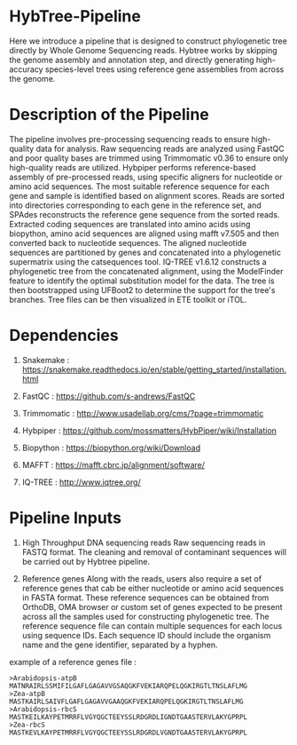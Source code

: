 # HybTree-Pipeline
Here we introduce a pipeline that is designed to construct phylogenetic tree directly by Whole Genome Sequencing reads. Hybtree works by skipping the genome assembly and annotation step, and directly generating high-accuracy species-level trees using reference gene assemblies from across the genome.
# Description of the Pipeline
The pipeline involves pre-processing sequencing reads to ensure high-quality data for analysis. Raw sequencing reads are analyzed using FastQC and poor quality bases are trimmed using Trimmomatic v0.36 to ensure only high-quality reads are utilized. Hybpiper performs reference-based assembly of pre-processed reads, using specific aligners for nucleotide or amino acid sequences. The most suitable reference sequence for each gene and sample is identified based on alignment scores. Reads are sorted into directories corresponding to each gene in the reference set, and SPAdes reconstructs the reference gene sequence from the sorted reads. Extracted coding sequences are translated into amino acids using biopython, amino acid sequences are aligned using mafft v7.505 and then converted back to nucleotide sequences. The aligned nucleotide sequences are partitioned by genes and concatenated into a phylogenetic supermatrix using the catsequences tool. IQ-TREE v1.6.12 constructs a phylogenetic tree from the concatenated alignment, using the ModelFinder feature to identify the optimal substitution model for the data. The tree is then bootstrapped using UFBoot2 to determine the support for the tree's branches. Tree files can be then visualized in ETE toolkit or iTOL.

# Dependencies
1. Snakemake :
https://snakemake.readthedocs.io/en/stable/getting_started/installation.html

2. FastQC :
https://github.com/s-andrews/FastQC

3. Trimmomatic : 
http://www.usadellab.org/cms/?page=trimmomatic

4. Hybpiper :
https://github.com/mossmatters/HybPiper/wiki/Installation

5. Biopython :
https://biopython.org/wiki/Download

6. MAFFT :
https://mafft.cbrc.jp/alignment/software/

7. IQ-TREE :
http://www.iqtree.org/

# Pipeline Inputs
1. High Throughput DNA sequencing reads
Raw sequencing reads in FASTQ format. The cleaning and removal of contaminant sequences will be carried out by Hybtree pipeline.

2. Reference genes
Along with the reads, users also require a set of reference genes that cab be either nucleotide or amino acid sequences in FASTA format. These reference sequences can be obtained from OrthoDB, OMA browser or custom set of genes expected to be present across all the samples used for constructing phylogenetic tree. The reference sequence file can contain multiple sequences for each locus using sequence IDs. Each sequence ID should include the organism name and the gene identifier, separated by a hyphen.

example of a reference genes file :
```plaintext
>Arabidopsis-atpB
MATNRAIRLSSMIFILGAFLGAGAVVGSAQGKFVEKIARQPELQGKIRGTLTNSLAFLMG
>Zea-atpB
MASTKAIRLSAIVFLGAFLGAGAVVGAAQGKFVEKIARQPELQGKIRGTLTNSLAFLMG
>Arabidopsis-rbcS
MASTKEILKAYPETMRRFLVGYQGCTEEYSSLRDGRDLIGNDTGAASTERVLAKYGPRPL
>Zea-rbcS
MASTKEVLKAYPETMRRFLVGYQGCTEEYSSLRDGRDLVGNDTGAASTERVLAKYGPRPL
```
